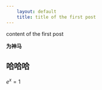 ```yaml
---
	layout: default
	title: title of the first post
---
```

content of the first post

**为神马**

## 哈哈哈

$e^x=1$